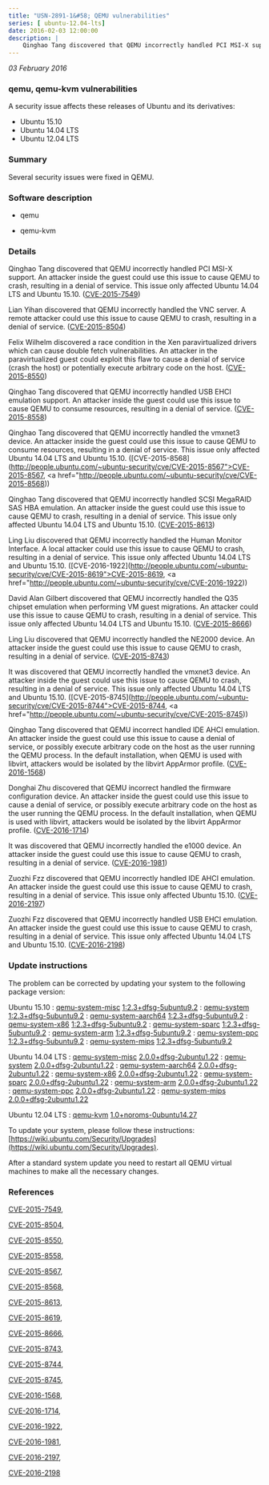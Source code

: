```yaml
---
title: "USN-2891-1&#58; QEMU vulnerabilities"
series: [ ubuntu-12.04-lts]
date: 2016-02-03 12:00:00
description: |
    Qinghao Tang discovered that QEMU incorrectly handled PCI MSI-X support. An attacker inside the guest could use this issue to cause QEMU to crash, resulting in a denial of service. This issue only affected Ubuntu 14.04 LTS and Ubuntu 15.10. ([CVE-2015-7549](http://people.ubuntu.com/~ubuntu-security/cve/CVE-2015-7549))
--- 
```

 
 

*03 February 2016*

### qemu, qemu-kvm vulnerabilities

A security issue affects these releases of Ubuntu and its derivatives:

* Ubuntu 15.10
* Ubuntu 14.04 LTS
* Ubuntu 12.04 LTS

### Summary

Several security issues were fixed in QEMU. 

### Software description

* qemu 

* qemu-kvm 

### Details

Qinghao Tang discovered that QEMU incorrectly handled PCI MSI-X support. An attacker inside the guest could use this issue to cause QEMU to crash, resulting in a denial of service. This issue only affected Ubuntu 14.04 LTS and Ubuntu 15.10. ([CVE-2015-7549](http://people.ubuntu.com/~ubuntu-security/cve/CVE-2015-7549))

Lian Yihan discovered that QEMU incorrectly handled the VNC server. A remote attacker could use this issue to cause QEMU to crash, resulting in a denial of service. ([CVE-2015-8504](http://people.ubuntu.com/~ubuntu-security/cve/CVE-2015-8504))

Felix Wilhelm discovered a race condition in the Xen paravirtualized drivers which can cause double fetch vulnerabilities. An attacker in the paravirtualized guest could exploit this flaw to cause a denial of service (crash the host) or potentially execute arbitrary code on the host. ([CVE-2015-8550](http://people.ubuntu.com/~ubuntu-security/cve/CVE-2015-8550))

Qinghao Tang discovered that QEMU incorrectly handled USB EHCI emulation support. An attacker inside the guest could use this issue to cause QEMU to consume resources, resulting in a denial of service. ([CVE-2015-8558](http://people.ubuntu.com/~ubuntu-security/cve/CVE-2015-8558))

Qinghao Tang discovered that QEMU incorrectly handled the vmxnet3 device. An attacker inside the guest could use this issue to cause QEMU to consume resources, resulting in a denial of service. This issue only affected Ubuntu 14.04 LTS and Ubuntu 15.10. ([CVE-2015-8568](http://people.ubuntu.com/~ubuntu-security/cve/CVE-2015-8567">CVE-2015-8567</a>, <a href="http://people.ubuntu.com/~ubuntu-security/cve/CVE-2015-8568))

Qinghao Tang discovered that QEMU incorrectly handled SCSI MegaRAID SAS HBA emulation. An attacker inside the guest could use this issue to cause QEMU to crash, resulting in a denial of service. This issue only affected Ubuntu 14.04 LTS and Ubuntu 15.10. ([CVE-2015-8613](http://people.ubuntu.com/~ubuntu-security/cve/CVE-2015-8613))

Ling Liu discovered that QEMU incorrectly handled the Human Monitor Interface. A local attacker could use this issue to cause QEMU to crash, resulting in a denial of service. This issue only affected Ubuntu 14.04 LTS and Ubuntu 15.10. ([CVE-2016-1922](http://people.ubuntu.com/~ubuntu-security/cve/CVE-2015-8619">CVE-2015-8619</a>, <a href="http://people.ubuntu.com/~ubuntu-security/cve/CVE-2016-1922))

David Alan Gilbert discovered that QEMU incorrectly handled the Q35 chipset emulation when performing VM guest migrations. An attacker could use this issue to cause QEMU to crash, resulting in a denial of service. This issue only affected Ubuntu 14.04 LTS and Ubuntu 15.10. ([CVE-2015-8666](http://people.ubuntu.com/~ubuntu-security/cve/CVE-2015-8666))

Ling Liu discovered that QEMU incorrectly handled the NE2000 device. An attacker inside the guest could use this issue to cause QEMU to crash, resulting in a denial of service. ([CVE-2015-8743](http://people.ubuntu.com/~ubuntu-security/cve/CVE-2015-8743))

It was discovered that QEMU incorrectly handled the vmxnet3 device. An attacker inside the guest could use this issue to cause QEMU to crash, resulting in a denial of service. This issue only affected Ubuntu 14.04 LTS and Ubuntu 15.10. ([CVE-2015-8745](http://people.ubuntu.com/~ubuntu-security/cve/CVE-2015-8744">CVE-2015-8744</a>, <a href="http://people.ubuntu.com/~ubuntu-security/cve/CVE-2015-8745))

Qinghao Tang discovered that QEMU incorrect handled IDE AHCI emulation. An attacker inside the guest could use this issue to cause a denial of service, or possibly execute arbitrary code on the host as the user running the QEMU process. In the default installation, when QEMU is used with libvirt, attackers would be isolated by the libvirt AppArmor profile. ([CVE-2016-1568](http://people.ubuntu.com/~ubuntu-security/cve/CVE-2016-1568))

Donghai Zhu discovered that QEMU incorrect handled the firmware configuration device. An attacker inside the guest could use this issue to cause a denial of service, or possibly execute arbitrary code on the host as the user running the QEMU process. In the default installation, when QEMU is used with libvirt, attackers would be isolated by the libvirt AppArmor profile. ([CVE-2016-1714](http://people.ubuntu.com/~ubuntu-security/cve/CVE-2016-1714))

It was discovered that QEMU incorrectly handled the e1000 device. An attacker inside the guest could use this issue to cause QEMU to crash, resulting in a denial of service. ([CVE-2016-1981](http://people.ubuntu.com/~ubuntu-security/cve/CVE-2016-1981))

Zuozhi Fzz discovered that QEMU incorrectly handled IDE AHCI emulation. An attacker inside the guest could use this issue to cause QEMU to crash, resulting in a denial of service. This issue only affected Ubuntu 15.10. ([CVE-2016-2197](http://people.ubuntu.com/~ubuntu-security/cve/CVE-2016-2197))

Zuozhi Fzz discovered that QEMU incorrectly handled USB EHCI emulation. An attacker inside the guest could use this issue to cause QEMU to crash, resulting in a denial of service. This issue only affected Ubuntu 14.04 LTS and Ubuntu 15.10. ([CVE-2016-2198](http://people.ubuntu.com/~ubuntu-security/cve/CVE-2016-2198)) 

### Update instructions

The problem can be corrected by updating your system to the following package version:

Ubuntu 15.10
 : [qemu-system-misc](https://launchpad.net/ubuntu/+source/qemu) <span> [1:2.3+dfsg-5ubuntu9.2](https://launchpad.net/ubuntu/+source/qemu/1:2.3+dfsg-5ubuntu9.2) </span> 
 : [qemu-system](https://launchpad.net/ubuntu/+source/qemu) <span> [1:2.3+dfsg-5ubuntu9.2](https://launchpad.net/ubuntu/+source/qemu/1:2.3+dfsg-5ubuntu9.2) </span> 
 : [qemu-system-aarch64](https://launchpad.net/ubuntu/+source/qemu) <span> [1:2.3+dfsg-5ubuntu9.2](https://launchpad.net/ubuntu/+source/qemu/1:2.3+dfsg-5ubuntu9.2) </span> 
 : [qemu-system-x86](https://launchpad.net/ubuntu/+source/qemu) <span> [1:2.3+dfsg-5ubuntu9.2](https://launchpad.net/ubuntu/+source/qemu/1:2.3+dfsg-5ubuntu9.2) </span> 
 : [qemu-system-sparc](https://launchpad.net/ubuntu/+source/qemu) <span> [1:2.3+dfsg-5ubuntu9.2](https://launchpad.net/ubuntu/+source/qemu/1:2.3+dfsg-5ubuntu9.2) </span> 
 : [qemu-system-arm](https://launchpad.net/ubuntu/+source/qemu) <span> [1:2.3+dfsg-5ubuntu9.2](https://launchpad.net/ubuntu/+source/qemu/1:2.3+dfsg-5ubuntu9.2) </span> 
 : [qemu-system-ppc](https://launchpad.net/ubuntu/+source/qemu) <span> [1:2.3+dfsg-5ubuntu9.2](https://launchpad.net/ubuntu/+source/qemu/1:2.3+dfsg-5ubuntu9.2) </span> 
 : [qemu-system-mips](https://launchpad.net/ubuntu/+source/qemu) <span> [1:2.3+dfsg-5ubuntu9.2](https://launchpad.net/ubuntu/+source/qemu/1:2.3+dfsg-5ubuntu9.2) </span> 

Ubuntu 14.04 LTS
 : [qemu-system-misc](https://launchpad.net/ubuntu/+source/qemu) <span> [2.0.0+dfsg-2ubuntu1.22](https://launchpad.net/ubuntu/+source/qemu/2.0.0+dfsg-2ubuntu1.22) </span> 
 : [qemu-system](https://launchpad.net/ubuntu/+source/qemu) <span> [2.0.0+dfsg-2ubuntu1.22](https://launchpad.net/ubuntu/+source/qemu/2.0.0+dfsg-2ubuntu1.22) </span> 
 : [qemu-system-aarch64](https://launchpad.net/ubuntu/+source/qemu) <span> [2.0.0+dfsg-2ubuntu1.22](https://launchpad.net/ubuntu/+source/qemu/2.0.0+dfsg-2ubuntu1.22) </span> 
 : [qemu-system-x86](https://launchpad.net/ubuntu/+source/qemu) <span> [2.0.0+dfsg-2ubuntu1.22](https://launchpad.net/ubuntu/+source/qemu/2.0.0+dfsg-2ubuntu1.22) </span> 
 : [qemu-system-sparc](https://launchpad.net/ubuntu/+source/qemu) <span> [2.0.0+dfsg-2ubuntu1.22](https://launchpad.net/ubuntu/+source/qemu/2.0.0+dfsg-2ubuntu1.22) </span> 
 : [qemu-system-arm](https://launchpad.net/ubuntu/+source/qemu) <span> [2.0.0+dfsg-2ubuntu1.22](https://launchpad.net/ubuntu/+source/qemu/2.0.0+dfsg-2ubuntu1.22) </span> 
 : [qemu-system-ppc](https://launchpad.net/ubuntu/+source/qemu) <span> [2.0.0+dfsg-2ubuntu1.22](https://launchpad.net/ubuntu/+source/qemu/2.0.0+dfsg-2ubuntu1.22) </span> 
 : [qemu-system-mips](https://launchpad.net/ubuntu/+source/qemu) <span> [2.0.0+dfsg-2ubuntu1.22](https://launchpad.net/ubuntu/+source/qemu/2.0.0+dfsg-2ubuntu1.22) </span> 

Ubuntu 12.04 LTS
 : [qemu-kvm](https://launchpad.net/ubuntu/+source/qemu-kvm) <span> [1.0+noroms-0ubuntu14.27](https://launchpad.net/ubuntu/+source/qemu-kvm/1.0+noroms-0ubuntu14.27) </span> 

To update your system, please follow these instructions: [https://wiki.ubuntu.com/Security/Upgrades](https://wiki.ubuntu.com/Security/Upgrades).

After a standard system update you need to restart all QEMU virtual machines to make all the necessary changes. 

### References

 
 [CVE-2015-7549](http://people.ubuntu.com/~ubuntu-security/cve/CVE-2015-7549), 

 [CVE-2015-8504](http://people.ubuntu.com/~ubuntu-security/cve/CVE-2015-8504), 

 [CVE-2015-8550](http://people.ubuntu.com/~ubuntu-security/cve/CVE-2015-8550), 

 [CVE-2015-8558](http://people.ubuntu.com/~ubuntu-security/cve/CVE-2015-8558), 

 [CVE-2015-8567](http://people.ubuntu.com/~ubuntu-security/cve/CVE-2015-8567), 

 [CVE-2015-8568](http://people.ubuntu.com/~ubuntu-security/cve/CVE-2015-8568), 

 [CVE-2015-8613](http://people.ubuntu.com/~ubuntu-security/cve/CVE-2015-8613), 

 [CVE-2015-8619](http://people.ubuntu.com/~ubuntu-security/cve/CVE-2015-8619), 

 [CVE-2015-8666](http://people.ubuntu.com/~ubuntu-security/cve/CVE-2015-8666), 

 [CVE-2015-8743](http://people.ubuntu.com/~ubuntu-security/cve/CVE-2015-8743), 

 [CVE-2015-8744](http://people.ubuntu.com/~ubuntu-security/cve/CVE-2015-8744), 

 [CVE-2015-8745](http://people.ubuntu.com/~ubuntu-security/cve/CVE-2015-8745), 

 [CVE-2016-1568](http://people.ubuntu.com/~ubuntu-security/cve/CVE-2016-1568), 

 [CVE-2016-1714](http://people.ubuntu.com/~ubuntu-security/cve/CVE-2016-1714), 

 [CVE-2016-1922](http://people.ubuntu.com/~ubuntu-security/cve/CVE-2016-1922), 

 [CVE-2016-1981](http://people.ubuntu.com/~ubuntu-security/cve/CVE-2016-1981), 

 [CVE-2016-2197](http://people.ubuntu.com/~ubuntu-security/cve/CVE-2016-2197), 

 [CVE-2016-2198](http://people.ubuntu.com/~ubuntu-security/cve/CVE-2016-2198)
 

